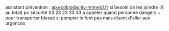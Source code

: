 assistant prévention : ap.ecobio@univ-rennes1.fr si besoin de les joindre (4 au total)
pc sécurité 03 23 23 33 33 
a appeler quand personne dangers + pour transporter blessé si pompier le font pas mais disent d'aller aux urgences

